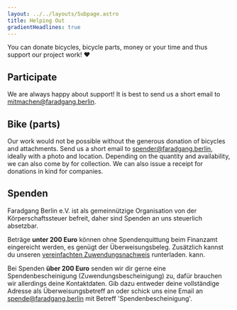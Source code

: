 ```yaml
---
layout: ../../layouts/Subpage.astro
title: Helping Out
gradientHeadlines: true
---
```


You can donate bicycles, bicycle parts, money or your time and thus support our project work! ♥️

## Participate

We are always happy about support! It is best to send us a short email to mitmachen@faradgang.berlin.

## Bike (parts)

Our work would not be possible without the generous donation of bicycles and attachments. Send us a short email to spender@faradgang.berlin, ideally with a photo and location. Depending on the quantity and availability, we can also come by for collection. We can also issue a receipt for donations in kind for companies.

## Spenden

Faradgang Berlin e.V. ist als gemeinnützige Organisation von der Körperschaftssteuer befreit, daher sind Spenden an uns steuerlich absetzbar.

Beträge **unter 200 Euro** können ohne Spendenquittung beim Finanzamt eingereicht werden, es genügt der Überweisungsbeleg. Zusätzlich kannst du unseren [vereinfachten Zuwendungsnachweis](.) runterladen. kann.

Bei Spenden **über 200 Euro** senden wir dir gerne eine Spendenbescheinigung (Zuwendungsbescheinigung) zu, dafür brauchen wir allerdings deine Kontaktdaten. Gib dazu entweder deine vollständige Adresse als Überweisungsbetreff an oder schick uns eine Email an spende@faradgang.berlin mit Betreff 'Spendenbescheinigung'.
